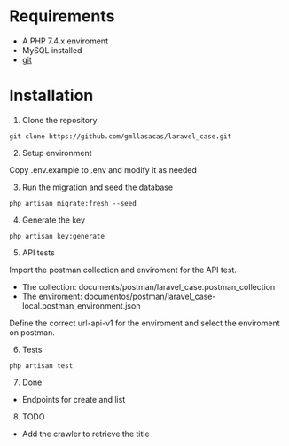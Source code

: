 # Requirements

- A PHP 7.4.x enviroment
- MySQL installed
- [git](https://git-scm.com/book/en/v2/Getting-Started-Installing-Git)

# Installation

1. Clone the repository
```
git clone https://github.com/gmllasacas/laravel_case.git
```

2. Setup environment

Copy .env.example to .env and modify it as needed

3. Run the migration and seed the database

```
php artisan migrate:fresh --seed
```

4. Generate the key

```
php artisan key:generate
```

5. API tests

Import the postman collection and enviroment for the API test.

- The collection: documents/postman/laravel_case.postman_collection
- The enviroment: documentos/postman/laravel_case-local.postman_environment.json

Define the correct url-api-v1 for the enviroment and select the enviroment on postman.

6. Tests

```
php artisan test
```

7. Done

- Endpoints for create and list

8. TODO
- Add the crawler to retrieve the title


